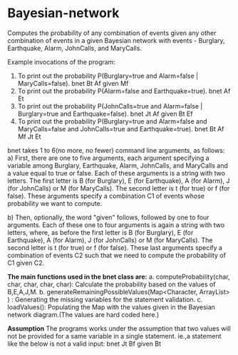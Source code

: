 # Bayesian-network
Computes the probability of any combination of events given any other combination of events in a given Bayesian network with events - Burglary, Earthquake, Alarm, JohnCalls, and MaryCalls.

Example invocations of the program:
1. To print out the probability P(Burglary=true and Alarm=false | MaryCalls=false).
         bnet Bt Af given Mf
2. To print out the probability P(Alarm=false and Earthquake=true).
    bnet Af Et
3. To print out the probability P(JohnCalls=true and Alarm=false | Burglary=true and Earthquake=false).
     bnet Jt Af given Bt Ef
4. To print out the probability P(Burglary=true and Alarm=false and MaryCalls=false and JohnCalls=true and Earthquake=true).
     bnet Bt Af Mf Jt Et
     
bnet takes 1 to 6(no more, no fewer) command line arguments, as follows:
a) First, there are one to five arguments, each argument specifying a variable among Burglary, Earthquake, Alarm, JohnCalls, and MaryCalls and a value equal to true or false. Each of these arguments is a string with two letters. The first letter is B (for Burglary), E (for Earthquake), A (for Alarm), J (for JohnCalls) or M (for MaryCalls). The second letter is t (for true) or f (for false). These arguments specify a combination C1 of events whose probability we want to compute. 

b) Then, optionally, the word "given" follows, followed by one to four arguments. Each of these one to four arguments is again a string with two letters, where, as before the first letter is B (for Burglary), E (for Earthquake), A (for Alarm), J (for JohnCalls) or M (for MaryCalls). The second letter is t (for true) or f (for false). These last arguments specify a combination of events C2 such that we need to compute the probability of C1 given C2. 

**The main functions used in the bnet class are:**
a. computeProbability(char, char, char, char, char): Calculate the probability based on the values of B,E,A,J,M.
b. generateRemainingPossibleValues(Map<Character, ArrayList<Character>> ) : Generating the missing variables for the statement validation.
c. loadValues(): Populating the Map with the values given in the Bayesian network diagram.(The values are hard coded here.)
  
  **Assumption**
  The programs works under the assumption that two values will not be provided for a same variable in a single statement.
  ie.,a statement like the below is not a valid input:
  bnet Jt Bf given Bt 
